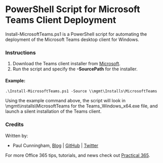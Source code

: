 # PowerShell Script for Microsoft Teams Client Deployment

Install-MicrosoftTeams.ps1 is a PowerShell script for automating the deployment of the Microsoft Teams desktop client for Windows.

### Instructions

1. Download the Teams client installer from [Microsoft](https://teams.microsoft.com/downloads).
2. Run the script and specify the **-SourcePath** for the installer.

#### Example:

```
.\Install-MicrosoftTeams.ps1 -Source \\mgmt\Installs\MicrosoftTeams
```

Using the example command above, the script will look in \\mgmt\installs\MicrosoftTeams for the Teams_Windows_x64.exe file, and launch a silent installation of the Teams client.

### Credits

Written by: 

- Paul Cunningham, [Blog](http://practical365.com) | [GitHub](https://github.com/cunninghamp) | [Twitter](https://twitter.com/paulcunningham) 

For more Office 365 tips, tutorials, and news check out [Practical 365](http://practical365.com).
